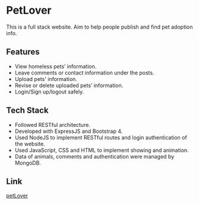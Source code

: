 # PetLover
This is a full stack website. Aim to help people publish and find pet adoption info.  

## Features
- View homeless pets’ information.  
- Leave comments or contact information under the posts.  
- Upload pets' information.  
- Revise or delete uploaded pets’ information.  
- Login/Sign up/logout safely.  

## Tech Stack
- Followed RESTful architecture.  
- Developed with ExpressJS and Bootstrap 4.  
- Used NodeJS to implement RESTful routes and login authentication of the website. 
- Used JavaScript, CSS and HTML to implement showing and animation. 
- Data of animals, comments and authentication were managed by MongoDB.

## Link
[petLover](https://fierce-brook-85676.herokuapp.com/)

